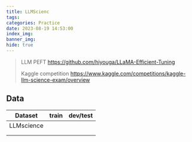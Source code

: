```yaml
---
title: LLMScienc
tags: 
categories: Practice
date: 2023-08-19 14:53:00
index_img: 
banner_img: 
hide: true
---
```




> LLM PEFT https://github.com/hiyouga/LLaMA-Efficient-Tuning
>
> Kaggle competition https://www.kaggle.com/competitions/kaggle-llm-science-exam/overview



## Data

| Dataset    | train | dev/test |
| ---------- | ----- | -------- |
| LLMscience |       |          |
|            |       |          |
|            |       |          |

